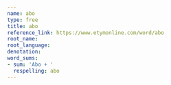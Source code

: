 ```yaml
---
name: abo
type: free
title: abo
reference_link: https://www.etymonline.com/word/abo
root_name: 
root_language: 
denotation: 
word_sums:
- sum: 'Abo + '
  respelling: abo
---
```

